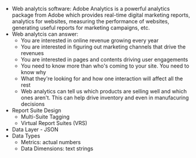 * Web analytcis software: Adobe Analytics is a powerful analytics package from Adobe which provides real-time digital marketing reports, analytics for websites, measuring the performance of websites, generating useful reports for marketing campaigns, etc.
* Web analytcis can answer:
  - You are interested in online revenue growing every year
  - You are interested in figuring out marketing channels that drive the revenues
  - You are interested in pages and contents driving user engagements
  - You need to know more than who's coming to your site. You need to know why
  - What they're looking for and how one interaction will affect all the rest
  - Web analytics can tell us which products are selling well and which ones aren't. This can help drive inventory and even in manufacuring decisions
* Report Suite Design
  - Multi-Suite Tagging
  - Virtual Report Suites (VRS)
* Data Layer - JSON
* Data Types
  - Metrics: actual numbers
  - Data Dimensions: text strings
